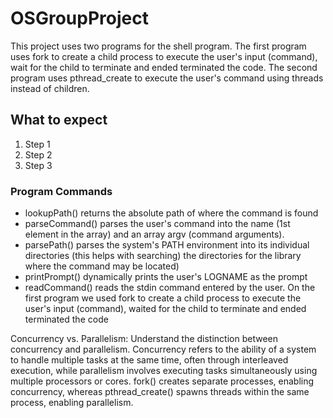 # OSGroupProject
This project uses two programs for the shell program. The first program uses fork to create a child process to execute the user's input (command), wait for the child to terminate and ended terminated the code. The second program uses pthread_create to execute the user's command using threads instead of children.

## What to expect
1. Step 1
2. Step 2
3. Step 3


### Program Commands
- lookupPath() returns the absolute path of where the command is found
- parseCommand() parses the user's command into the name (1st element in the array) and an array argv (command arguments). 
- parsePath() parses the system's PATH environment into its individual directories (this helps with searching) the directories for the library where the command may be located)
- printPrompt() dynamically prints the user's LOGNAME as the prompt
- readCommand() reads the stdin command entered by the user. On the first program we used fork to create a child process to execute the user's input (command), waited for the child to terminate and ended terminated the code

Concurrency vs. Parallelism: Understand the distinction between concurrency and parallelism. Concurrency refers to the ability of a system to handle multiple tasks at the same time, often through interleaved execution, while parallelism involves executing tasks simultaneously using multiple processors or cores. fork() creates separate processes, enabling concurrency, whereas pthread_create() spawns threads within the same process, enabling parallelism.
